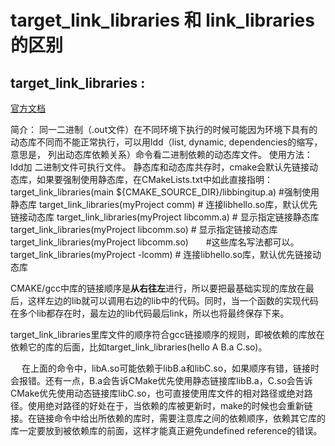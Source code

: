 # target_link_libraries 和 link_libraries的区别
## target_link_libraries : 
[官方文档](https://cmake.org/cmake/help/v3.10/command/target_link_libraries.html?highlight=target_link_libraries)

简介：
同一二进制（.out文件）在不同环境下执行的时候可能因为环境下具有的动态库不同而不能正常执行，可以用ldd（list, dynamic, dependencies的缩写， 意思是， 列出动态库依赖关系）命令看二进制依赖的动态库文件。
使用方法：ldd加 二进制文件可执行文件。
静态库和动态库共存时，cmake会默认先链接动态库，如果要强制使用静态库，在CMakeLists.txt中如此直接指明：
target_link_libraries(main ${CMAKE_SOURCE_DIR}/libbingitup.a)  #强制使用静态库
target_link_libraries(myProject comm)     # 连接libhello.so库，默认优先链接动态库
target_link_libraries(myProject libcomm.a)  # 显示指定链接静态库
target_link_libraries(myProject libcomm.so) # 显示指定链接动态库
target_link_libraries(myProject libcomm.so)　　#这些库名写法都可以。
target_link_libraries(myProject -lcomm) # 连接libhello.so库，默认优先链接动态库

CMAKE/gcc中库的链接顺序是**从右往左**进行，所以要把最基础实现的库放在最后，这样左边的lib就可以调用右边的lib中的代码。同时，当一个函数的实现代码在多个lib都存在时，最左边的lib代码最后link，所以也将最终保存下来。

target_link_libraries里库文件的顺序符合gcc链接顺序的规则，即被依赖的库放在依赖它的库的后面，比如target_link_libraries(hello A B.a C.so)。

   在上面的命令中，libA.so可能依赖于libB.a和libC.so，如果顺序有错，链接时会报错。还有一点，B.a会告诉CMake优先使用静态链接库libB.a，C.so会告诉CMake优先使用动态链接库libC.so，也可直接使用库文件的相对路径或绝对路径。使用绝对路径的好处在于，当依赖的库被更新时，make的时候也会重新链接。在链接命令中给出所依赖的库时，需要注意库之间的依赖顺序，依赖其它库的库一定要放到被依赖库的前面，这样才能真正避免undefined reference的错误。
